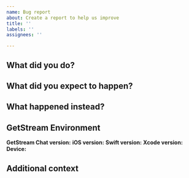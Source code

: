 ```yaml
---
name: Bug report
about: Create a report to help us improve
title: ''
labels: ''
assignees: ''

---
```


## What did you do?


## What did you expect to happen?


## What happened instead?


## GetStream Environment
**GetStream Chat version:**
**iOS version:**
**Swift version:**
**Xcode version:**
**Device:**

## Additional context
